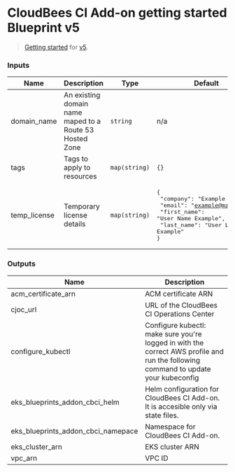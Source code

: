 # CloudBees CI Add-on getting started Blueprint v5

> [Getting started](../README.md) for [v5](https://github.com/aws-ia/terraform-aws-eks-blueprints/tree/v5.0.0).

<!-- BEGIN_TF_DOCS -->
### Inputs

| Name | Description | Type | Default | Required |
|------|-------------|------|---------|:--------:|
| domain_name | An existing domain name maped to a Route 53 Hosted Zone | `string` | n/a | yes |
| tags | Tags to apply to resources | `map(string)` | `{}` | no |
| temp_license | Temporary license details | `map(string)` | <pre>{<br>  "company": "Example Inc.",<br>  "email": "example@mail.com",<br>  "first_name": "User Name Example",<br>  "last_name": "User Last Name Example"<br>}</pre> | no |

### Outputs

| Name | Description |
|------|-------------|
| acm_certificate_arn | ACM certificate ARN |
| cjoc_url | URL of the CloudBees CI Operations Center |
| configure_kubectl | Configure kubectl: make sure you're logged in with the correct AWS profile and run the following command to update your kubeconfig |
| eks_blueprints_addon_cbci_helm | Helm configuration for CloudBees CI Add-on. It is accesible only via state files. |
| eks_blueprints_addon_cbci_namepace | Namespace for CloudBees CI Add-on. |
| eks_cluster_arn | EKS cluster ARN |
| vpc_arn | VPC ID |
<!-- END_TF_DOCS -->
